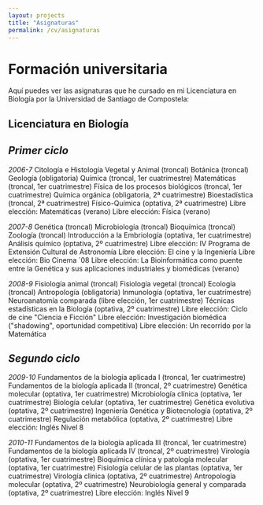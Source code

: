 ```yaml
---
layout: projects
title: "Asignaturas"
permalink: /cv/asignaturas
---
```


# Formación universitaria

Aquí puedes ver las asignaturas que he cursado en mi Licenciatura en Biología por la Universidad de Santiago de Compostela:

## **Licenciatura en Biología**
## *_*Primer ciclo*_*
  _2006-7_
Citología e Histología Vegetal y Animal (troncal)
Botánica (troncal)
Geología (obligatoria)
Química (troncal, 1er cuatrimestre)
Matemáticas (troncal, 1er cuatrimestre)
Física de los procesos biológicos (troncal, 1er cuatrimestre)
Química orgánica (obligatoria, 2ª cuatrimestre)
Bioestadística (troncal, 2ª cuatrimestre)
Físico-Química (optativa, 2ª cuatrimestre)
Libre elección: Matemáticas (verano)
Libre elección: Física (verano)
     
  _2007-8_
Genética (troncal)
Microbiología (troncal)
Bioquímica (troncal)
Zoología (troncal)
Introducción a la Embriología (optativa, 1er cuatrimestre)
Análisis químico (optativa, 2º cuatrimestre)
Libre elección: IV Programa de Extensión Cultural de Astronomía
Libre elección: El cine y la Ingeniería
Libre elección: Bio Cinema ´08
Libre elección: La Bioinformática como puente entre la Genética y sus aplicaciones industriales y biomédicas (verano)

  _2008-9_
Fisiología animal (troncal)
Fisiología vegetal (troncal)
Ecología (troncal)
Antropología (obligatoria)
Inmunología (optativa, 1er cuatrimestre)
Neuroanatomía comparada (libre elección, 1er cuatrimestre)
Técnicas estadísticas en la Biología (optativa, 2º cuatrimestre)
Libre elección: Ciclo de cine "Ciencia e Ficción"
Libre elección: Investigación biomédica ("shadowing", oportunidad competitiva)
Libre elección: Un recorrido por la Matemática

## *_*Segundo ciclo*_*
  _2009-10_
Fundamentos de la biología aplicada I (troncal, 1er cuatrimestre)
Fundamentos de la biología aplicada II (troncal, 2º cuatrimestre)
Genética molecular (optativa, 1er cuatrimestre)
Microbiología clínica (optativa, 1er cuatrimestre)
Biología celular (optativa, 1er cuatrimestre)
Genética evolutiva (optativa, 2º cuatrimestre)
Ingeniería Genética y Biotecnología (optativa, 2º cuatrimestre)
Regulación metabólica (optativa, 2º cuatrimestre)
Libre elección: Inglés Nivel 8

  _2010-11_
Fundamentos de la biología aplicada III (troncal, 1er cuatrimestre)
Fundamentos de la biología aplicada IV (troncal, 2º cuatrimestre)
Virología (optativa, 1er cuatrimestre)
Bioquímica clínica y patología molecular (optativa, 1er cuatrimestre)
Fisiología celular de las plantas (optativa, 1er cuatrimestre)
Virología clínica (optativa, 2º cuatrimestre)
Antropología molecular (optativa, 2º cuatrimestre)
Neurobiología general y comparada (optativa, 2º cuatrimestre)
Libre elección: Inglés Nivel 9

